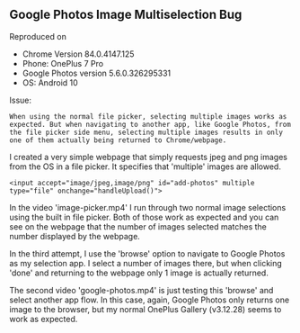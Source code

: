 ## Google Photos Image Multiselection Bug

Reproduced on 
* Chrome Version 84.0.4147.125
* Phone: OnePlus 7 Pro
* Google Photos version 5.6.0.326295331
* OS: Android 10


Issue:

    When using the normal file picker, selecting multiple images works as expected. But when navigating to another app, like Google Photos, from the file picker side menu, selecting multiple images results in only one of them actually being returned to Chrome/webpage.

I created a very simple webpage that simply requests jpeg and png images from the OS in a file picker. It specifies that 'multiple' images are allowed. 

```
<input accept="image/jpeg,image/png" id="add-photos" multiple type="file" onchange="handleUpload()">
```

In the video 'image-picker.mp4' I run through two normal image selections using the built in file picker. Both of those work as expected and you can see on the webpage that the number of images selected matches the number displayed by the webpage.

In the third attempt, I use the 'browse' option to navigate to Google Photos as my selection app. I select a number of images there, but when clicking 'done' and returning to the webpage only 1 image is actually returned.

The second video 'google-photos.mp4' is just testing this 'browse' and select another app flow. In this case, again, Google Photos only returns one image to the browser, but my normal OnePlus Gallery (v3.12.28) seems to work as expected. 